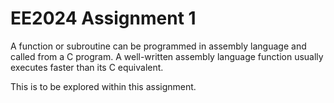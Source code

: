 # EE2024 Assignment 1

A function or subroutine can be programmed in assembly language and called from a C
program. A well-written assembly language function usually executes faster than its C
equivalent. 

This is to be explored within this assignment.
